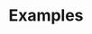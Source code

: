 ---
title: Examples
description: Code examples for Mapbox GL JS.
contentType: example
layout: example
navOrder: 2
language:
- JavaScript
hideCardLanguage: true # hides the language from card (repetitive)
showFilters:
- topics
- search
products:
- Mapbox GL JS
---